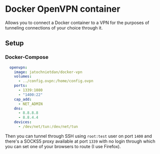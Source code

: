 # Docker OpenVPN container
Allows you to connect a Docker container to a VPN for the purposes of tunneling connections of your choice through it.

## Setup

### Docker-Compose
```yaml
  openvpn:
    image: jatochnietdan/docker-vpn
    volumes:
      - ../config.ovpn:/home/config.ovpn
    ports: 
      - 1339:1080
      - "1400:22"
    cap_add:
      - NET_ADMIN
    dns:
      - 8.8.8.8
      - 8.8.4.4
    devices:
      - /dev/net/tun:/dev/net/tun
```

Then you can tunnel through SSH using `root:test` user on port `1400` and there's a SOCKS5 proxy available at port `1339` with no login
through which you can set one of your browsers to route (I use Firefox).
